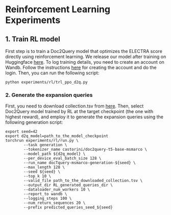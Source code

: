 # Reinforcement Learning Experiments

## 1. Train RL model
First step is to train a Doc2Query model that optimizes the ELECTRA score directly using reinforcement learning. We release our model after training on Huggingface [here](https://huggingface.co/Watheq/d2q_monoELECTRA_1400).
To log training details, you need to create an account on Wandb. Follow the instructions [here](https://docs.wandb.ai/quickstart) for creating the account and do the login. Then, you can run the following script:
```
python experiments/rl/trl_ppo_d2q.py
```
### 2. Generate the expansion queries 
First, you need to download collection.tsv from [here](https://msmarco.z22.web.core.windows.net/msmarcoranking/collection.tar.gz).
Then, select Doc2Query model trained by RL at the target checkpoint (the one with highest reward), and employ it to generate the expansion queries using the following generation script:

```
export seed=42
export d2q_model=path_to_the_model_checkpoint
torchrun experiments/rl/run.py \
        --task generation \
        --tokenizer_name castorini/doc2query-t5-base-msmarco \
        --model_path ${d2q_model} \
        --per_device_eval_batch_size 128 \
        --run_name docTquery-msmarco-generation-${seed} \
        --max_length 128 \
        --seed ${seed} \
        --top_k 10 \
        --valid_file path_to_the_downloaded_collection.tsv \
        --output_dir RL_generated_queries_dir \
        --dataloader_num_workers 10 \
        --report_to wandb \
        --logging_steps 100 \
        --num_return_sequences 20 \
        --prefix predicted_queries_seed_${seed}
```

